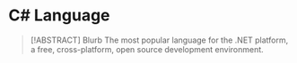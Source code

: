 # C# Language

> [!ABSTRACT] Blurb
> The most popular language for the .NET platform, a free, cross-platform, open source development environment.
